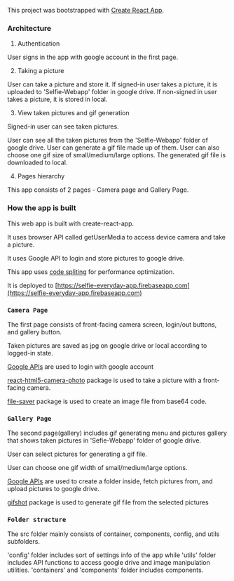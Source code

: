 This project was bootstrapped with [Create React App](https://github.com/facebook/create-react-app).

### Architecture

1. Authentication

User signs in the app with google account in the first page.

2. Taking a picture

User can take a picture and store it.
If signed-in user takes a picture, it is uploaded to 'Selfie-Webapp' folder in google drive.
If non-signed in user takes a picture, it is stored in local.

3. View taken pictures and gif generation

Signed-in user can see taken pictures.

User can see all the taken pictures from the 'Selfie-Webapp' folder of google drive.
User can generate a gif file made up of them. User can also choose one gif size of small/medium/large options. The generated gif file is downloaded to local.

4. Pages hierarchy

This app consists of 2 pages - Camera page and Gallery Page.

### How the app is built

This web app is built with create-react-app.

It uses browser API called getUserMedia to access device camera and take a picture.

It uses Google API to login and store pictures to google drive.

This app uses [code spliting](https://reactjs.org/docs/code-splitting.html) for performance optimization.

It is deployed to [https://selfie-everyday-app.firebaseapp.com](https://selfie-everyday-app.firebaseapp.com)

### `Camera Page`

The first page consists of front-facing camera screen, login/out buttons, and gallery button.

Taken pictures are saved as jpg on google drive or local according to logged-in state.

[Google APIs](https://developers.google.com/drive/api/v3/about-auth) are used to login with google account

[react-html5-camera-photo](https://www.npmjs.com/package/react-html5-camera-photo) package is used to take a picture with a front-facing camera.

[file-saver](https://www.npmjs.com/package/file-saver) package is used to create an image file from base64 code.

### `Gallery Page`

The second page(gallery) includes gif generating menu and pictures gallery that shows taken pictures in 'Sefie-Webapp' folder of google drive.

User can select pictures for generating a gif file.

User can choose one gif width of small/medium/large options.

[Google APIs](https://developers.google.com/drive/api/v3/about-files) are used to create a folder inside, fetch pictures from, and upload pictures to google drive.

[gifshot](https://www.npmjs.com/package/gifshot) package is used to generate gif file from the selected pictures

### `Folder structure`

The src folder mainly consists of container, components, config, and utils subfolders.

'config' folder includes sort of settings info of the app while 'utils' folder includes API functions to access google drive and image manipulation utilities. 'containers' and 'components' folder includes components.
